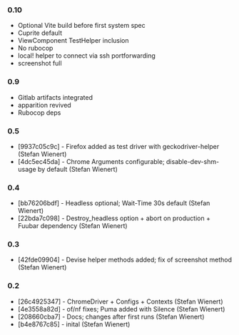 ### 0.10

- Optional Vite build before first system spec
- Cuprite default
- ViewComponent TestHelper inclusion
- No rubocop
- local! helper to connect via ssh portforwarding
- screenshot full

### 0.9

- Gitlab artifacts integrated
- apparition revived
- Rubocop deps

### 0.5

* [9937c05c9c] - Firefox added as test driver with geckodriver-helper (Stefan Wienert)
* [4dc5ec45da] - Chrome Arguments configurable; disable-dev-shm-usage by default (Stefan Wienert)

### 0.4

* [bb76206bdf] - Headless optional; Wait-Time 30s default (Stefan Wienert)
* [22bda7c098] - Destroy_headless option + abort on production + Fuubar dependency (Stefan Wienert)

### 0.3

* [42fde09904] - Devise helper methods added; fix of screenshot method (Stefan Wienert)

### 0.2

* [26c4925347] - ChromeDriver + Configs + Contexts (Stefan Wienert)
* [4e3558a82d] - of/nf fixes; Puma added with Silence (Stefan Wienert)
* [208660cba7] - Docs; changes after first runs (Stefan Wienert)
* [b4e8767c85] - inital (Stefan Wienert)
